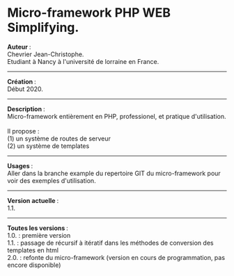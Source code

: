 # Micro-framework PHP WEB Simplifying.

<b> Auteur </b> : 
<br> Chevrier Jean-Christophe.
<br> Etudiant à Nancy à l'université de lorraine en France.

<hr> 

<b> Création </b> :
<br> Début 2020.

<hr>

<b> Description </b> : 
<br> Micro-framework entièrement en PHP, professionel, et pratique d'utilisation.  
<br> Il propose :
<br> (1) un système de routes de serveur
<br> (2) un système de templates

<hr>

<b> Usages </b>: 
<br> Aller dans la branche example du repertoire GIT du micro-framework pour voir des exemples d'utilisation. 

<hr>

<b> Version actuelle </b> : 
<br> 1.1.

<hr>

<b> Toutes les versions </b> : 
<br> 1.0. : première version
<br> 1.1. : passage de récursif à itératif dans les méthodes de conversion des templates en html
<br> 2.0. : refonte du micro-framework (version en cours de programmation, pas encore disponible)
